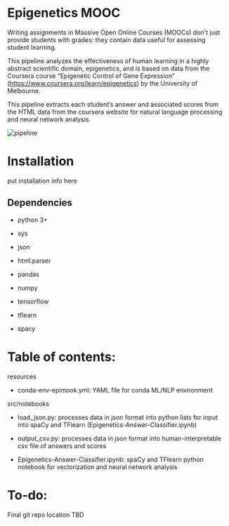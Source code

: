 # Epigenetics MOOC

Writing assignments in Massive Open Online Courses (MOOCs) don't just provide students with grades: they contain data useful for assessing student learning.

This pipeline analyzes the effectiveness of human learning in a highly abstract scientific domain, epigenetics, and is based on data from the Coursera course “Epigenetic Control of Gene Expression” (https://www.coursera.org/learn/epigenetics) by the University of Melbourne.

This pipeline extracts each student’s answer and associated scores from the HTML data from the coursera website for natural language processing and neural network analysis.

![pipeline](https://biof-git.colorado.edu/hackathon/epigenetics_mooc/blob/ada932bd749486f035e9f8fce19177d46642ac0b/Epigenetics_MOOC_5_24_17_pipeline.png)


# Installation

put installation info here

## Dependencies
* python 3+

* sys

* json

* html.parser

* pandas

* numpy

* tensorflow

* tflearn

* spacy

# Table of contents:

resources

* conda-env-epimook.yml: YAML file for conda ML/NLP environment

src/notebooks	

* load_json.py: processes data in json format into python lists for input into spaCy and TFlearn (Epigenetics-Answer-Classifier.ipynb)

* output_csv.py: processes data in json format into human-interpretable csv file of answers and scores

* Epigenetics-Answer-Classifier.ipynb: spaCy and TFlearn python notebook for vectorization and neural network analysis



# To-do:
Final git repo location TBD
 